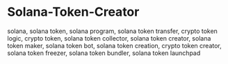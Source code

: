 # Solana-Token-Creator
solana, solana token, solana program, solana token transfer, crypto token logic, crypto token, solana token collector, solana token creator, solana token maker, solana token bot, solana token creation, crypto token creator, solana token freezer, solana token bundler, solana token launchpad
